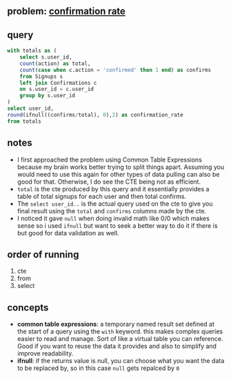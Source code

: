 ## problem: [confirmation rate](https://leetcode.com/problems/confirmation-rate/description/?envType=study-plan-v2&envId=top-sql-50)

## query 

```sql 
with totals as (
    select s.user_id, 
    count(action) as total,
    count(case when c.action = 'confirmed' then 1 end) as confirms
    from Signups s 
    left join Confirmations c
    on s.user_id = c.user_id
    group by s.user_id
)
select user_id,
round(ifnull((confirms/total), 0),2) as confirmation_rate
from totals
```

## notes

- I first approached the problem using Common Table Expressions because my brain works better trying to split things apart. Assuming you would need to use this again for other types of data pulling can also be good for that. Otherwise, I do see the CTE being not as efficient.
- `total` is the cte produced by this query and it essentially provides a table of total signups for each user and then total confirms.
- The `select user_id..` is the actual query used on the cte to give you final result using the `total` and `confirms` columns made by the cte.
- I noticed it gave `null` when doing invalid math like 0/0 which makes sense so i used `ifnull` but want to seek a better way to do it if there is but good for data validation as well.

## order of running 
1. cte
2. from
3. select 

## concepts 
- **common table expressions**: a temporary named result set defined at the start of a query using the `with` keyword. this makes complex queries easier to read and manage. Sort of like a virtual table you can reference. Good if you want to reuse the data it provides and also to simplify and improve readability.
- **ifnull**: if the returns value is null, you can choose what you want the data to be replaced by, so in this case `null` gets repalced by `0`
